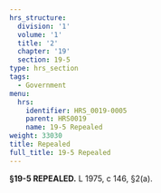 ```yaml
---
hrs_structure:
  division: '1'
  volume: '1'
  title: '2'
  chapter: '19'
  section: 19-5
type: hrs_section
tags:
  - Government
menu:
  hrs:
    identifier: HRS_0019-0005
    parent: HRS0019
    name: 19-5 Repealed
weight: 33030
title: Repealed
full_title: 19-5 Repealed
---
```

**§19-5 REPEALED.** L 1975, c 146, §2(a).
